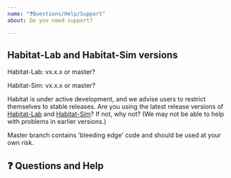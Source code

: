 ```yaml
---
name: "❓Questions/Help/Support"
about: Do you need support?

---
```


## Habitat-Lab and Habitat-Sim versions
Habitat-Lab: vx.x.x or master?

Habitat-Sim: vx.x.x or master?

Habitat is under active development, and we advise users to restrict themselves to stable releases. Are you using the latest release versions of [Habitat-Lab](https://github.com/facebookresearch/habitat-lab/releases) and [Habitat-Sim](https://github.com/facebookresearch/habitat-sim/releases)? If not, why not?
(We may not be able to help with problems in earlier versions.) 

Master branch contains 'bleeding edge' code and should be used at your own risk. 

## ❓ Questions and Help
